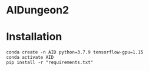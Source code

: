 # AIDungeon2
    
# Installation
    conda create -n AID python=3.7.9 tensorflow-gpu=1.15
    conda activate AID
    pip install -r "requirements.txt"